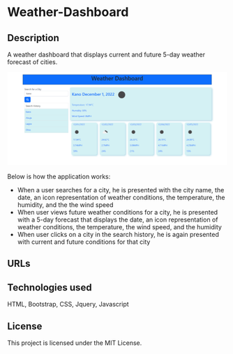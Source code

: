 # Weather-Dashboard
## Description
A weather dashboard that displays current and future 5-day weather forecast of cities.

![alt](./assets/images/app-image.png)

Below is how the application works:
* When a user searches for a city, he is presented with the city name, the date, an icon representation of weather conditions, the temperature, the humidity, and the the wind speed
* When user views future weather conditions for a city, he is presented with a 5-day forecast that displays the date, an icon representation of weather conditions, the temperature, the wind speed, and the humidity
* When user clicks on a city in the search history, he is again presented with current and future conditions for that city

## URLs


## Technologies used
HTML, Bootstrap, CSS, Jquery, Javascript

## License
This project is licensed under the MIT License.